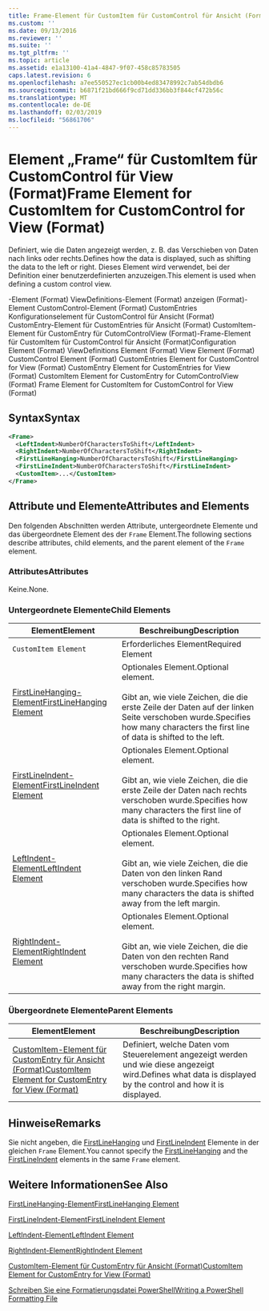 ```yaml
---
title: Frame-Element für CustomItem für CustomControl für Ansicht (Format) | Microsoft-Dokumentation
ms.custom: ''
ms.date: 09/13/2016
ms.reviewer: ''
ms.suite: ''
ms.tgt_pltfrm: ''
ms.topic: article
ms.assetid: e1a13100-41a4-4847-9f07-458c85783505
caps.latest.revision: 6
ms.openlocfilehash: a7ee550527ec1cb00b4ed83478992c7ab54dbdb6
ms.sourcegitcommit: b6871f21bd666f9cd71dd336bb3f844cf472b56c
ms.translationtype: MT
ms.contentlocale: de-DE
ms.lasthandoff: 02/03/2019
ms.locfileid: "56861706"
---
```

# <a name="frame-element-for-customitem-for-customcontrol-for-view-format"></a><span data-ttu-id="fc385-102">Element „Frame“ für CustomItem für CustomControl für View (Format)</span><span class="sxs-lookup"><span data-stu-id="fc385-102">Frame Element for CustomItem for CustomControl for View (Format)</span></span>

<span data-ttu-id="fc385-103">Definiert, wie die Daten angezeigt werden, z. B. das Verschieben von Daten nach links oder rechts.</span><span class="sxs-lookup"><span data-stu-id="fc385-103">Defines how the data is displayed, such as shifting the data to the left or right.</span></span> <span data-ttu-id="fc385-104">Dieses Element wird verwendet, bei der Definition einer benutzerdefinierten anzuzeigen.</span><span class="sxs-lookup"><span data-stu-id="fc385-104">This element is used when defining a custom control view.</span></span>

<span data-ttu-id="fc385-105">-Element (Format) ViewDefinitions-Element (Format) anzeigen (Format)-Element CustomControl-Element (Format) CustomEntries Konfigurationselement für CustomControl für Ansicht (Format) CustomEntry-Element für CustomEntries für Ansicht (Format) CustomItem-Element für CustomEntry für CutomControlView (Format)-Frame-Element für CustomItem für CustomControl für Ansicht (Format)</span><span class="sxs-lookup"><span data-stu-id="fc385-105">Configuration Element (Format) ViewDefinitions Element (Format) View Element (Format) CustomControl Element (Format) CustomEntries Element for CustomControl for View (Format) CustomEntry Element for CustomEntries for View (Format) CustomItem Element for CustomEntry for CutomControlView (Format) Frame Element for CustomItem for CustomControl for View (Format)</span></span>

## <a name="syntax"></a><span data-ttu-id="fc385-106">Syntax</span><span class="sxs-lookup"><span data-stu-id="fc385-106">Syntax</span></span>

```xml
<Frame>
  <LeftIndent>NumberOfCharactersToShift</LeftIndent>
  <RightIndent>NumberOfCharactersToShift</RightIndent>
  <FirstLineHanging>NumberOfCharactersToShift</FirstLineHanging>
  <FirstLineIndent>NumberOfCharactersToShift</FirstLineIndent>
  <CustomItem>...</CustomItem>
</Frame>
```

## <a name="attributes-and-elements"></a><span data-ttu-id="fc385-107">Attribute und Elemente</span><span class="sxs-lookup"><span data-stu-id="fc385-107">Attributes and Elements</span></span>

<span data-ttu-id="fc385-108">Den folgenden Abschnitten werden Attribute, untergeordnete Elemente und das übergeordnete Element des der `Frame` Element.</span><span class="sxs-lookup"><span data-stu-id="fc385-108">The following sections describe attributes, child elements, and the parent element of the `Frame` element.</span></span>

### <a name="attributes"></a><span data-ttu-id="fc385-109">Attributes</span><span class="sxs-lookup"><span data-stu-id="fc385-109">Attributes</span></span>

<span data-ttu-id="fc385-110">Keine.</span><span class="sxs-lookup"><span data-stu-id="fc385-110">None.</span></span>

### <a name="child-elements"></a><span data-ttu-id="fc385-111">Untergeordnete Elemente</span><span class="sxs-lookup"><span data-stu-id="fc385-111">Child Elements</span></span>

|<span data-ttu-id="fc385-112">Element</span><span class="sxs-lookup"><span data-stu-id="fc385-112">Element</span></span>|<span data-ttu-id="fc385-113">Beschreibung</span><span class="sxs-lookup"><span data-stu-id="fc385-113">Description</span></span>|
|-------------|-----------------|
|`CustomItem Element`|<span data-ttu-id="fc385-114">Erforderliches Element</span><span class="sxs-lookup"><span data-stu-id="fc385-114">Required Element</span></span>|
|[<span data-ttu-id="fc385-115">FirstLineHanging-Element</span><span class="sxs-lookup"><span data-stu-id="fc385-115">FirstLineHanging Element</span></span>](./firstlinehanging-element-for-frame-for-customcontrol-for-view-format.md)|<span data-ttu-id="fc385-116">Optionales Element.</span><span class="sxs-lookup"><span data-stu-id="fc385-116">Optional element.</span></span><br /><br /> <span data-ttu-id="fc385-117">Gibt an, wie viele Zeichen, die die erste Zeile der Daten auf der linken Seite verschoben wurde.</span><span class="sxs-lookup"><span data-stu-id="fc385-117">Specifies how many characters the first line of data is shifted to the left.</span></span>|
|[<span data-ttu-id="fc385-118">FirstLineIndent-Element</span><span class="sxs-lookup"><span data-stu-id="fc385-118">FirstLineIndent Element</span></span>](./firstlineindent-element-for-frame-for-customcontrol-for-view-format.md)|<span data-ttu-id="fc385-119">Optionales Element.</span><span class="sxs-lookup"><span data-stu-id="fc385-119">Optional element.</span></span><br /><br /> <span data-ttu-id="fc385-120">Gibt an, wie viele Zeichen, die die erste Zeile der Daten nach rechts verschoben wurde.</span><span class="sxs-lookup"><span data-stu-id="fc385-120">Specifies how many characters the first line of data is shifted to the right.</span></span>|
|[<span data-ttu-id="fc385-121">LeftIndent-Element</span><span class="sxs-lookup"><span data-stu-id="fc385-121">LeftIndent Element</span></span>](./leftindent-element-for-frame-for-customcontrol-for-view-format.md)|<span data-ttu-id="fc385-122">Optionales Element.</span><span class="sxs-lookup"><span data-stu-id="fc385-122">Optional element.</span></span><br /><br /> <span data-ttu-id="fc385-123">Gibt an, wie viele Zeichen, die die Daten von den linken Rand verschoben wurde.</span><span class="sxs-lookup"><span data-stu-id="fc385-123">Specifies how many characters the data is shifted away from the left margin.</span></span>|
|[<span data-ttu-id="fc385-124">RightIndent-Element</span><span class="sxs-lookup"><span data-stu-id="fc385-124">RightIndent Element</span></span>](./rightindent-element-for-frame-for-customcontrol-for-view-format.md)|<span data-ttu-id="fc385-125">Optionales Element.</span><span class="sxs-lookup"><span data-stu-id="fc385-125">Optional element.</span></span><br /><br /> <span data-ttu-id="fc385-126">Gibt an, wie viele Zeichen, die die Daten von den rechten Rand verschoben wurde.</span><span class="sxs-lookup"><span data-stu-id="fc385-126">Specifies how many characters the data is shifted away from the right margin.</span></span>|

### <a name="parent-elements"></a><span data-ttu-id="fc385-127">Übergeordnete Elemente</span><span class="sxs-lookup"><span data-stu-id="fc385-127">Parent Elements</span></span>

|<span data-ttu-id="fc385-128">Element</span><span class="sxs-lookup"><span data-stu-id="fc385-128">Element</span></span>|<span data-ttu-id="fc385-129">Beschreibung</span><span class="sxs-lookup"><span data-stu-id="fc385-129">Description</span></span>|
|-------------|-----------------|
|[<span data-ttu-id="fc385-130">CustomItem-Element für CustomEntry für Ansicht (Format)</span><span class="sxs-lookup"><span data-stu-id="fc385-130">CustomItem Element for CustomEntry for View (Format)</span></span>](./customitem-element-for-customentry-for-customcontrol-for-view-format.md)|<span data-ttu-id="fc385-131">Definiert, welche Daten vom Steuerelement angezeigt werden und wie diese angezeigt wird.</span><span class="sxs-lookup"><span data-stu-id="fc385-131">Defines what data is displayed by the control and how it is displayed.</span></span>|

## <a name="remarks"></a><span data-ttu-id="fc385-132">Hinweise</span><span class="sxs-lookup"><span data-stu-id="fc385-132">Remarks</span></span>

<span data-ttu-id="fc385-133">Sie nicht angeben, die [FirstLineHanging](./firstlinehanging-element-for-frame-for-customcontrol-for-view-format.md) und [FirstLineIndent](./firstlineindent-element-for-frame-for-customcontrol-for-view-format.md) Elemente in der gleichen `Frame` Element.</span><span class="sxs-lookup"><span data-stu-id="fc385-133">You cannot specify the [FirstLineHanging](./firstlinehanging-element-for-frame-for-customcontrol-for-view-format.md) and the [FirstLineIndent](./firstlineindent-element-for-frame-for-customcontrol-for-view-format.md) elements in the same `Frame` element.</span></span>

## <a name="see-also"></a><span data-ttu-id="fc385-134">Weitere Informationen</span><span class="sxs-lookup"><span data-stu-id="fc385-134">See Also</span></span>

[<span data-ttu-id="fc385-135">FirstLineHanging-Element</span><span class="sxs-lookup"><span data-stu-id="fc385-135">FirstLineHanging Element</span></span>](./firstlinehanging-element-for-frame-for-customcontrol-for-view-format.md)

[<span data-ttu-id="fc385-136">FirstLineIndent-Element</span><span class="sxs-lookup"><span data-stu-id="fc385-136">FirstLineIndent Element</span></span>](./firstlineindent-element-for-frame-for-customcontrol-for-view-format.md)

[<span data-ttu-id="fc385-137">LeftIndent-Element</span><span class="sxs-lookup"><span data-stu-id="fc385-137">LeftIndent Element</span></span>](./leftindent-element-for-frame-for-customcontrol-for-view-format.md)

[<span data-ttu-id="fc385-138">RightIndent-Element</span><span class="sxs-lookup"><span data-stu-id="fc385-138">RightIndent Element</span></span>](./rightindent-element-for-frame-for-customcontrol-for-view-format.md)

[<span data-ttu-id="fc385-139">CustomItem-Element für CustomEntry für Ansicht (Format)</span><span class="sxs-lookup"><span data-stu-id="fc385-139">CustomItem Element for CustomEntry for View (Format)</span></span>](./customitem-element-for-customentry-for-customcontrol-for-view-format.md)

[<span data-ttu-id="fc385-140">Schreiben Sie eine Formatierungsdatei PowerShell</span><span class="sxs-lookup"><span data-stu-id="fc385-140">Writing a PowerShell Formatting File</span></span>](./writing-a-powershell-formatting-file.md)
